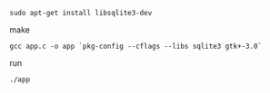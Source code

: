 
```
sudo apt-get install libsqlite3-dev
```

make

```
gcc app.c -o app `pkg-config --cflags --libs sqlite3 gtk+-3.0`
```

run

```
./app
```
